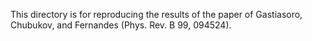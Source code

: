 This directory is for reproducing the results of the paper of Gastiasoro, Chubukov, and Fernandes (Phys. Rev. B 99, 094524).
